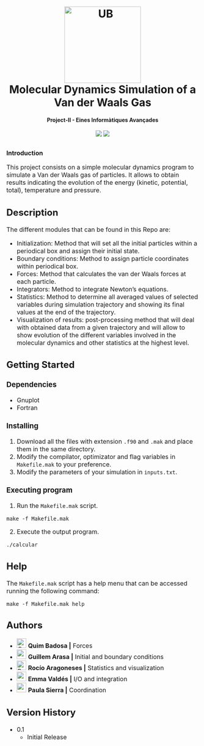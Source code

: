 <h1 align="center">
  <a name="logo" href="https://web.ub.edu/web/estudis/w/masteruniversitari-md308"><img src="https://web.ub.edu/documents/2710030/4734497/logo_UB_nou.jpg_ca.jpg/fbe1020f-8346-2e48-247d-cde35b5e38fc?t=1677492326543" alt="UB" width="200"></a>
  <br>
  Molecular Dynamics Simulation of a Van der Waals Gas
</h1>
<h4 align="center">Project-II - Eines Informàtiques Avançades</h4>
<div align="center">

  <h4>
    <a href="https://github.com/Eines-Informatiques-Avancades/Project-II/commits/master"><img src="https://img.shields.io/github/last-commit/Eines-Informatiques-Avancades/Project-II.svg?style=plasticr"/></a>
        <a href="https://github.com/Eines-Informatiques-Avancades/Project-II/commits/master"><img src="https://img.shields.io/github/commit-activity/y/Eines-Informatiques-Avancades/Project-II.svg?style=plasticr"/></a>

  </h4>
</div>
<p><font size="3">

## Introduction

This project consists on a simple molecular dynamics program to simulate a Van der Waals gas of particles. It allows to obtain results indicating the evolution of the energy (kinetic, potential, total), temperature and pressure.

## Description

The different modules that can be found in this Repo are:

* Initialization: Method that will set all the initial particles within a periodical box and assign their initial state.
* Boundary conditions: Method to assign particle coordinates within periodical box.
* Forces: Method that calculates the van der Waals forces at each particle.
* Integrators: Method to integrate Newton’s equations.
* Statistics: Method to determine all averaged values of selected variables during simulation trajectory and showing its final values at the end of the trajectory.
* Visualization of results: post-processing method that will deal with obtained data from a given trajectory and will allow to show evolution of the different variables involved in the molecular dynamics and other statistics at the highest level.

## Getting Started

### Dependencies

- Gnuplot
- Fortran

### Installing

1. Download all the files with extension `.f90` and `.mak` and place them in the same directory.
2. Modify the compilator, optimizator and flag variables in `Makefile.mak` to your preference.
3. Modify the parameters of your simulation in `inputs.txt`.

### Executing program

1. Run the `Makefile.mak` script.
```
make -f Makefile.mak
```
2. Execute the output program.
```
./calcular
```

## Help

The `Makefile.mak` script has a help menu that can be accessed running the following command:
```
make -f Makefile.mak help
```

## Authors

* <a href="https://github.com/Qbadosfe"><img src="https://avatars.githubusercontent.com/u/162143734?v=4" title="Qbadosfe" width="25" height="25"></a> **Quim Badosa |** Forces
* <a href="https://github.com/guillemares"><img src="https://avatars.githubusercontent.com/u/144935605?v=4" title="guillemares" width="25" height="25"></a> **Guillem Arasa |** Initial and boundary conditions
* <a href="https://github.com/Qbadosfe"><img src="https://avatars.githubusercontent.com/u/162143734?v=4" title="Rocio" width="25" height="25"></a> **Rocío Aragoneses |**  Statistics and visualization
* <a href="https://github.com/evaldesmartin"><img src="https://avatars.githubusercontent.com/u/125901837?v=4" title="evaldesmartin" width="25" height="25"></a> **Emma Valdés |** I/O and integration
* <a href="https://github.com/psierrva"><img src="https://avatars.githubusercontent.com/u/162144063?v=4" title="psierrva" width="25" height="25"></a> **Paula Sierra |** Coordination

## Version History

* 0.1
    * Initial Release

